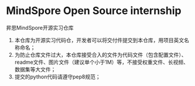 # MindSpore Open Source internship
昇思MindSpore开源实习仓库
1. 本仓库为开源实习代码仓，开发者可以将交付件提交到本仓库，用项目英文名称命名；
2. 为防止仓库文件过大，本仓库接受合入的文件为代码文件（包含配置文件）、readme文件、图片文件（建议单个小于1M）等，不接受权重文件、长视频、数据集等大文件；
3. 提交的python代码请遵守pep8规范；
